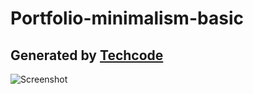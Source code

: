 # Portfolio-minimalism-basic
## Generated by [Techcode](https://www.youtube.com/channel/UCzjGfvHuTl_aY_s5Y1xvx7w)
![Screenshot](https://github.com/techc0d3/Portfolio-minimalism-basic/blob/main/portfolio.png?raw=true)
